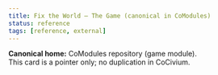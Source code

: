 ```yaml
---
title: Fix the World — The Game (canonical in CoModules)
status: reference
tags: [reference, external]
---
```


**Canonical home:** CoModules repository (game module).  
This card is a pointer only; no duplication in CoCivium. 